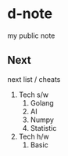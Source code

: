 # d-note

my public note



## Next

next list / cheats

1. Tech s/w
   1. Golang
   2. AI
   3. Numpy
   4. Statistic
2. Tech h/w
   1. Basic